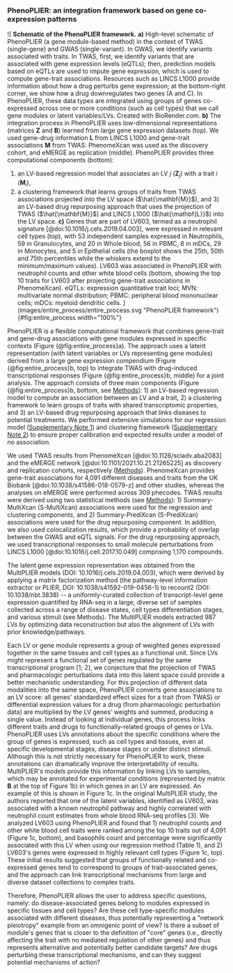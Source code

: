 ### PhenoPLIER: an integration framework based on gene co-expression patterns

![
**Schematic of the PhenoPLIER framework.**
**a)** High-level schematic of PhenoPLIER (a gene module-based method) in the context of TWAS (single-gene) and GWAS (single-variant).
In GWAS, we identify variants associated with traits.
In TWAS, first, we identify variants that are associated with gene expression levels (eQTLs); then, prediction models based on eQTLs are used to impute gene expression, which is used to compute gene-trait associations.
Resources such as LINCS L1000 provide information about how a drug perturbs gene expression; at the bottom-right corner, we show how a drug downregulates two genes (A and C).
In PhenoPLIER, these data types are integrated using groups of genes co-expressed across one or more conditions (such as cell types) that we call gene modules or latent variables/LVs. Created with BioRender.com.
**b)** The integration process in PhenoPLIER uses low-dimensional representations (matrices $\mathbf{Z}$ and $\mathbf{B}$) learned from large gene expression datasets (top).
We used gene-drug information $\mathbf{L}$ from LINCS L1000 and gene-trait associations $\mathbf{M}$ from TWAS: PhenomeXcan was used as the discovery cohort, and eMERGE as replication (middle).
PhenoPLIER provides three computational components (bottom):
1) an LV-based regression model that associates an LV $j$ ($\mathbf{Z}_j$) with a trait $i$ ($\mathbf{M}_i$),
2) a clustering framework that learns groups of traits from TWAS associations projected into the LV space ($\hat{\mathbf{M}}$),
and 3) an LV-based drug repurposing approach that uses the projection of TWAS ($\hat{\mathbf{M}}$) and LINCS L1000 ($\hat{\mathbf{L}}$) into the LV space.
**c)** Genes that are part of LV603, termed as a neutrophil signature [@doi:10.1016/j.cels.2019.04.003], were expressed in relevant cell types (top), with 53 independent samples expressed in Neutrophils, 59 in Granulocytes, and 20 in Whole blood, 56 in PBMC, 8 in mDCs, 29 in Monocytes, and 5 in Epithelial cells (the boxplot shows the 25th, 50th and 75th percentiles while the whiskers extend to the minimum/maximum values).
LV603 was associated in PhenoPLIER with neutrophil counts and other white blood cells (bottom, showing the top 10 traits for LV603 after projecting gene-trait associations in PhenomeXcan).
eQTLs: expression quantitative trait loci;
MVN: multivariate normal distribution;
PBMC: peripheral blood mononuclear cells;
mDCs: myeloid dendritic cells.
](images/entire_process/entire_process.svg "PhenoPLIER framework"){#fig:entire_process width="100%"}


PhenoPLIER is a flexible computational framework that combines gene-trait and gene-drug associations with gene modules expressed in specific contexts (Figure {@fig:entire_process}a).
The approach uses a latent representation (with latent variables or LVs representing gene modules) derived from a large gene expression compendium (Figure {@fig:entire_process}b, top) to integrate TWAS with drug-induced transcriptional responses (Figure {@fig:entire_process}b, middle) for a joint analysis.
The approach consists of three main components (Figure {@fig:entire_process}b, bottom, see [Methods](#sec:methods)): 1) an LV-based regression model to compute an association between an LV and a trait, 2) a clustering framework to learn groups of traits with shared transcriptomic properties, and 3) an LV-based drug repurposing approach that links diseases to potential treatments.
We performed extensive simulations for our regression model ([Supplementary Note 1](#sm:reg:null_sim)) and clustering framework ([Supplementary Note 2](#sm:clustering:null_sim)) to ensure proper calibration and expected results under a model of no association.


We used TWAS results from PhenomeXcan [@doi:10.1126/sciadv.aba2083] and the eMERGE network [@doi:10.1101/2021.10.21.21265225] as discovery and replication cohorts, respectively ([Methods](#sec:methods:twas)).
PhenomeXcan provides gene-trait associations for 4,091 different diseases and traits from the UK Biobank [@doi:10.1038/s41586-018-0579-z] and other studies, whereas the analyses on eMERGE were performed across 309 phecodes.
TWAS results were derived using two statistical methods (see [Methods](#sec:methods:predixcan)): 1) Summary-MultiXcan (S-MultiXcan) associations were used for the regression and clustering components, and 2) Summary-PrediXcan (S-PrediXcan) associations were used for the drug repurposing component.
In addition, we also used colocalization results, which provide a probability of overlap between the GWAS and eQTL signals.
For the drug repurposing approach, we used transcriptional responses to small molecule perturbations from LINCS L1000 [@doi:10.1016/j.cell.2017.10.049] comprising 1,170 compounds.


The latent gene expression representation was obtained from the MultiPLIER models (DOI: 10.1016/j.cels.2019.04.003), which were derived by applying a matrix factorization method (the pathway-level information extractor or PLIER, DOI: 10.1038/s41592-019-0456-1) to recount2 (DOI: 10.1038/nbt.3838) -- a uniformly-curated collection of transcript-level gene expression quantified by RNA-seq in a large, diverse set of samples collected across a range of disease states, cell types differentiation stages, and various stimuli (see Methods).
The MultiPLIER models extracted 987 LVs by optimizing data reconstruction but also the alignment of LVs with prior knowledge/pathways.


Each LV or gene module represents a group of weighted genes expressed together in the same tissues and cell types as a functional unit.
Since LVs might represent a functional set of genes regulated by the same transcriptional program [1; 2], we conjecture that the projection of TWAS and pharmacologic perturbations data into this latent space could provide a better mechanistic understanding.
For this projection of different data modalities into the same space, PhenoPLIER converts gene associations to an LV score: all genes' standardized effect sizes for a trait (from TWAS) or differential expression values for a drug (from pharmacologic perturbation data) are multiplied by the LV genes' weights and summed, producing a single value.
Instead of looking at individual genes, this process links different traits and drugs to functionally-related groups of genes or LVs.
PhenoPLIER uses LVs annotations about the specific conditions where the group of genes is expressed, such as cell types and tissues, even at specific developmental stages, disease stages or under distinct stimuli.
Although this is not strictly necessary for PhenoPLIER to work, these annotations can dramatically improve the interpretability of results.
MultiPLIER's models provide this information by linking LVs to samples, which may be annotated for experimental conditions (represented by matrix $\mathbf{B}$ at the top of Figure 1b) in which genes in an LV are expressed.
An example of this is shown in Figure 1c.
In the original MultiPLIER study, the authors reported that one of the latent variables, identified as LV603, was associated with a known neutrophil pathway and highly correlated with neutrophil count estimates from whole blood RNA-seq profiles [3].
We analyzed LV603 using PhenoPLIER and found that 1) neutrophil counts and other white blood cell traits were ranked among the top 10 traits out of 4,091 (Figure 1c, bottom), and basophils count and percentage were significantly associated with this LV when using our regression method (Table 1), and 2) LV603's genes were expressed in highly relevant cell types (Figure 1c, top).
These initial results suggested that groups of functionally related and co-expressed genes tend to correspond to groups of trait-associated genes, and the approach can link transcriptional mechanisms from large and diverse dataset collections to complex traits.


Therefore, PhenoPLIER allows the user to address specific questions, namely: do disease-associated genes belong to modules expressed in specific tissues and cell types? Are these cell type-specific modules associated with different diseases, thus potentially representing a "network pleiotropy" example from an omnigenic point of view? Is there a subset of module's genes that is closer to the definition of "core" genes (i.e., directly affecting the trait with no mediated regulation of other genes) and thus represents alternative and potentially better candidate targets? Are drugs perturbing these transcriptional mechanisms, and can they suggest potential mechanisms of action?
